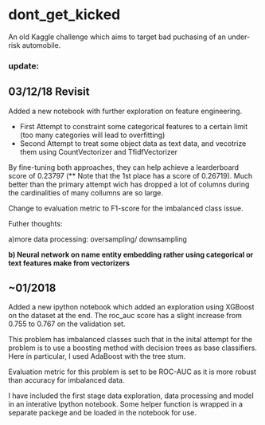 # dont_get_kicked

An old Kaggle challenge which aims to target bad puchasing of an under-risk automobile. 

### update:

## 03/12/18 Revisit
Added a new notebook with further exploration on feature engineering. 
  - First Attempt to constraint some categorical features to a certain limit (too many categories will lead to overfitting)
  - Second Attempt to treat some object data as text data, and vecotrize them using CountVectorizer and TfidfVectorizer
  
  By fine-tuning both approaches, they can help achieve a learderboard score of 0.23797 (** Note that the 1st place has a score of 0.26719). Much better than the primary attempt wich has dropped a lot of columns during the cardinalities of many collumns are so large.
  
  Change to evaluation metric to F1-score for the imbalanced class issue. 
  
Futher thoughts: 

a)more data processing: oversampling/ downsampling

__b) Neural network on name entity embedding rather using categorical or text features make from vectorizers__

## ~01/2018

Added a new ipython notebook which added an exploration using XGBoost on the dataset at the end. The roc_auc score has a slight increase from 0.755 to 0.767 on the validation set.


This problem has imbalanced classes such that in the inital attempt for the problem is to use a boosting method with decision trees as base classifiers. Here in particular, I used AdaBoost with the tree stum. 

Evaluation metric for this problem is set to be ROC-AUC as it is more robust than accuracy for imbalanced data. 

I have included the first stage data exploration, data processing and model in an interative Ipython notebook. Some helper function is wrapped in a separate packege and be loaded in the notebook for use. 
